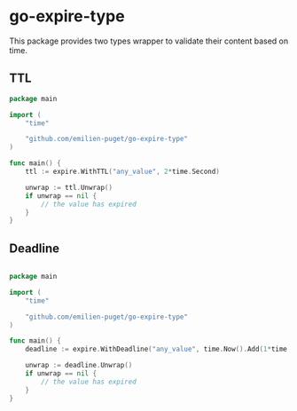 # go-expire-type

This package provides two types wrapper to validate their content based on time.

## TTL

```go
package main

import (
	"time"

	"github.com/emilien-puget/go-expire-type"
)

func main() {
	ttl := expire.WithTTL("any_value", 2*time.Second)

	unwrap := ttl.Unwrap()
	if unwrap == nil {
		// the value has expired
	}
}

```

## Deadline

```go

package main

import (
	"time"

	"github.com/emilien-puget/go-expire-type"
)

func main() {
	deadline := expire.WithDeadline("any_value", time.Now().Add(1*time.Minute))

	unwrap := deadline.Unwrap()
	if unwrap == nil {
		// the value has expired
	}
}
```
